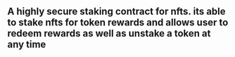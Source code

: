 ## A highly secure staking contract for nfts. its able to stake nfts for token rewards and allows user to redeem rewards as well as unstake a token at any time
